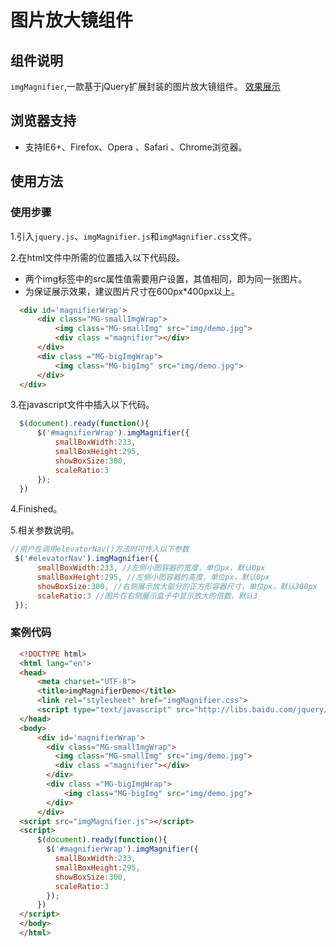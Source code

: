 # 图片放大镜组件

## 组件说明

`imgMagnifier`,一款基于jQuery扩展封装的图片放大镜组件。
[效果展示](http://www.zjresume.com/project/imgMagnifier/demo.html)

## 浏览器支持

* 支持IE6+、Firefox、Opera 、Safari 、Chrome浏览器。

## 使用方法

### 使用步骤

1.引入`jquery.js`、`imgMagnifier.js`和`imgMagnifier.css`文件。   

2.在html文件中所需的位置插入以下代码段。
* 两个img标签中的src属性值需要用户设置，其值相同，即为同一张图片。
* 为保证展示效果，建议图片尺寸在600px*400px以上。
```html
  <div id='magnifierWrap'>
      <div class="MG-smallImgWrap">
          <img class="MG-smallImg" src="img/demo.jpg">
          <div class ="magnifier"></div>
      </div>
      <div class ="MG-bigImgWrap">
          <img class="MG-bigImg" src="img/demo.jpg">
      </div>
  </div>
```
3.在javascript文件中插入以下代码。
```javascript
  $(document).ready(function(){
      $('#magnifierWrap').imgMagnifier({  
          smallBoxWidth:233,
          smallBoxHeight:295,
          showBoxSize:300,
          scaleRatio:3
      });
  })
```
4.Finished。

5.相关参数说明。
  ```javascript
  //用户在调用elevatorNav()方法时可传入以下参数
   $('#elevatorNav').imgMagnifier({
        smallBoxWidth:233, //左侧小图容器的宽度，单位px，默认0px
        smallBoxHeight:295, //左侧小图容器的高度，单位px，默认0px
        showBoxSize:300, //右侧展示放大部分的正方形容器尺寸，单位px，默认300px
        scaleRatio:3 //图片在右侧展示盒子中显示放大的倍数，默认3
   }); 
  ```

### 案例代码

```html
  <!DOCTYPE html>
  <html lang="en">
  <head>
      <meta charset="UTF-8">
      <title>imgMagnifierDemo</title>
      <link rel="stylesheet" href="imgMagnifier.css">
      <script type="text/javascript" src="http://libs.baidu.com/jquery/1.9.1/jquery.min.js"></script>
  </head>
  <body>
      <div id='magnifierWrap'>
        <div class="MG-smallImgWrap">
          <img class="MG-smallImg" src="img/demo.jpg">
          <div class ="magnifier"></div>
        </div>
        <div class ="MG-bigImgWrap">
            <img class="MG-bigImg" src="img/demo.jpg">
        </div>
      </div>
  <script src="imgMagnifier.js"></script>
  <script>
      $(document).ready(function(){
        $('#magnifierWrap').imgMagnifier({  
          smallBoxWidth:233,
          smallBoxHeight:295,
          showBoxSize:300,
          scaleRatio:3
        });
      })
  </script>
  </body>
  </html>
```

